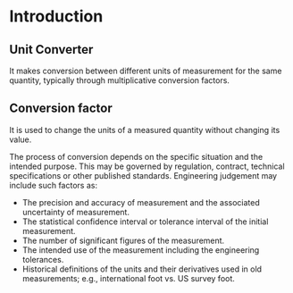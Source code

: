 # Introduction 
## Unit Converter 
It makes conversion between different units of measurement for the same quantity, typically through multiplicative conversion factors.
## Conversion factor
It is used to change the units of a measured quantity without changing its value.

The process of conversion depends on the specific situation and the intended purpose. This may be governed by regulation, contract, technical specifications or other published standards. Engineering judgement may include such factors as:
- The precision and accuracy of measurement and the associated uncertainty of measurement.
- The statistical confidence interval or tolerance interval of the initial measurement.
- The number of significant figures of the measurement.
- The intended use of the measurement including the engineering tolerances.
- Historical definitions of the units and their derivatives used in old measurements; e.g., international foot vs. US survey foot.
